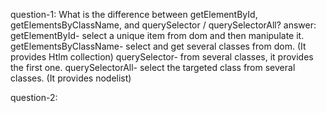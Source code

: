 question-1: What is the difference between getElementById, getElementsByClassName, and querySelector / querySelectorAll?
answer: getElementById- select a unique item from dom and then manipulate it.
        getElementsByClassName- select and get several classes from dom. (It provides Htlm collection)
        querySelector- from several classes, it provides the first one.
        querySelectorAll- select the targeted class from several classes. (It provides nodelist)

question-2: 
